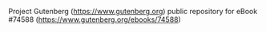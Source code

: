 Project Gutenberg (https://www.gutenberg.org) public repository for
eBook #74588 (https://www.gutenberg.org/ebooks/74588)
